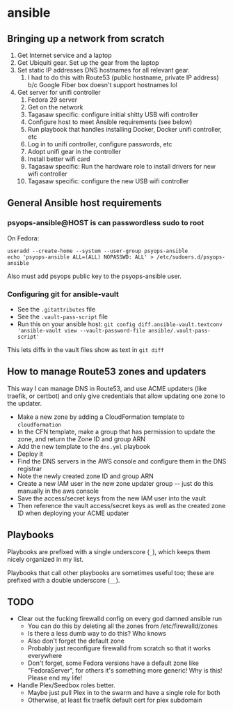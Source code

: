 # ansible

## Bringing up a network from scratch

1.  Get Internet service and a laptop
1.  Get Ubiquiti gear. Set up the gear from the laptop
1.  Set static IP addresses DNS hostnames for all relevant gear.
    1.  I had to do this with Route53 (public hostname, private IP address) b/c Google Fiber box doesn't support hostnames lol
1.  Get server for unifi controller
    1.  Fedora 29 server
    1.  Get on the network
    1.  Tagasaw specific: configure initial shitty USB wifi controller
    1.  Configure host to meet Ansible requirements (see below)
    1.  Run playbook that handles installing Docker, Docker unifi controller, etc
    1.  Log in to unifi controller, configure passwords, etc
    1.  Adopt unifi gear in the controller
    1.  Install better wifi card
    1.  Tagasaw specific: Run the hardware role to install drivers for new wifi controller
    1.  Tagasaw specific: configure the new USB wifi controller

## General Ansible host requirements

### psyops-ansible@HOST is can passwordless sudo to root

On Fedora:

    useradd --create-home --system --user-group psyops-ansible
    echo 'psyops-ansible ALL=(ALL) NOPASSWD: ALL' > /etc/sudoers.d/psyops-ansible

Also must add psyops public key to the psyops-ansible user.

### Configuring git for ansible-vault

- See the `.gitattributes` file
- See the `.vault-pass-script` file
- Run this on your ansible host: `git config diff.ansible-vault.textconv 'ansible-vault view --vault-password-file ansible/.vault-pass-script'`

This lets diffs in the vault files show as text in `git diff`

## How to manage Route53 zones and updaters

This way I can manage DNS in Route53,
and use ACME updaters (like traefik, or certbot)
and only give credentials that allow updating one zone to the updater.

- Make a new zone by adding a CloudFormation template to `cloudformation`
- In the CFN template, make a group that has permission to update the zone,
  and return the Zone ID and group ARN
- Add the new template to the `dns.yml` playbook
- Deploy it
- Find the DNS servers in the AWS console and configure them in the DNS registrar
- Note the newly created zone ID and group ARN
- Create a new IAM user in the new zone updater group -- just do this manually in the aws console
- Save the access/secret keys from the new IAM user into the vault
- Then reference the vault access/secret keys as well as the created zone ID when deploying your ACME updater

## Playbooks

Playbooks are prefixed with a single underscore (`_`), which keeps them nicely organized in my list.

Playbooks that call other playbooks are sometimes useful too; these are prefixed with a double underscore (`__`).

## TODO

- Clear out the fucking firewalld config on every god damned ansible run
  - You can do this by deleting all the zones from /etc/firewalld/zones
  - Is there a less dumb way to do this? Who knows
  - Also don't forget the default zone
  - Probably just reconfigure firewalld from scratch so that it works everywhere
  - Don't forget, some Fedora versions have a default zone like "FedoraServer", for others it's something more generic! Why is this! Please end my life!
- Handle Plex/Seedbox roles better.
  - Maybe just pull Plex in to the swarm and have a single role for both
  - Otherwise, at least fix traefik default cert for plex subdomain
